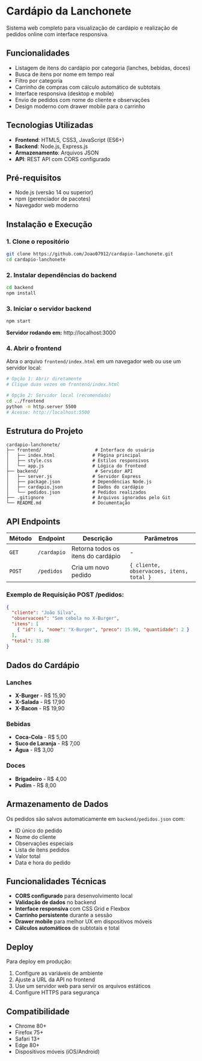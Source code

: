 # Cardápio da Lanchonete

Sistema web completo para visualização de cardápio e realização de pedidos online com interface responsiva.

## Funcionalidades

- Listagem de itens do cardápio por categoria (lanches, bebidas, doces)
- Busca de itens por nome em tempo real
- Filtro por categoria
- Carrinho de compras com cálculo automático de subtotais
- Interface responsiva (desktop e mobile)
- Envio de pedidos com nome do cliente e observações
- Design moderno com drawer mobile para o carrinho

## Tecnologias Utilizadas

- **Frontend**: HTML5, CSS3, JavaScript (ES6+)
- **Backend**: Node.js, Express.js
- **Armazenamento**: Arquivos JSON
- **API**: REST API com CORS configurado

## Pré-requisitos

- Node.js (versão 14 ou superior)
- npm (gerenciador de pacotes)
- Navegador web moderno

## Instalação e Execução

### 1. Clone o repositório
```bash
git clone https://github.com/Joao07912/cardapio-lanchonete.git
cd cardapio-lanchonete
```

### 2. Instalar dependências do backend
```bash
cd backend
npm install
```

### 3. Iniciar o servidor backend
```bash
npm start
```
**Servidor rodando em:** http://localhost:3000

### 4. Abrir o frontend
Abra o arquivo `frontend/index.html` em um navegador web ou use um servidor local:
```bash
# Opção 1: Abrir diretamente
# Clique duas vezes em frontend/index.html

# Opção 2: Servidor local (recomendado)
cd ../frontend
python -m http.server 5500
# Acesse: http://localhost:5500
```

## Estrutura do Projeto

```
cardapio-lanchonete/
├── frontend/                    # Interface do usuário
│   ├── index.html              # Página principal
│   ├── style.css               # Estilos responsivos
│   └── app.js                  # Lógica do frontend
├── backend/                     # Servidor API
│   ├── server.js               # Servidor Express
│   ├── package.json            # Dependências Node.js
│   ├── cardapio.json           # Dados do cardápio
│   └── pedidos.json            # Pedidos realizados
├── .gitignore                  # Arquivos ignorados pelo Git
└── README.md                   # Documentação
```

## API Endpoints

| Método | Endpoint | Descrição | Parâmetros |
|--------|----------|-----------|------------|
| `GET` | `/cardapio` | Retorna todos os itens do cardápio | - |
| `POST` | `/pedidos` | Cria um novo pedido | `{ cliente, observacoes, itens, total }` |

### Exemplo de Requisição POST /pedidos:
```json
{
  "cliente": "João Silva",
  "observacoes": "Sem cebola no X-Burger",
  "itens": [
    { "id": 1, "nome": "X-Burger", "preco": 15.90, "quantidade": 2 }
  ],
  "total": 31.80
}
```

## Dados do Cardápio

### Lanches
- **X-Burger** - R$ 15,90
- **X-Salada** - R$ 17,90  
- **X-Bacon** - R$ 19,90

### Bebidas
- **Coca-Cola** - R$ 5,00
- **Suco de Laranja** - R$ 7,00
- **Água** - R$ 3,00

### Doces
- **Brigadeiro** - R$ 4,00
- **Pudim** - R$ 8,00

## Armazenamento de Dados

Os pedidos são salvos automaticamente em `backend/pedidos.json` com:
- ID único do pedido
- Nome do cliente
- Observações especiais
- Lista de itens pedidos
- Valor total
- Data e hora do pedido

## Funcionalidades Técnicas

- **CORS configurado** para desenvolvimento local
- **Validação de dados** no backend
- **Interface responsiva** com CSS Grid e Flexbox
- **Carrinho persistente** durante a sessão
- **Drawer mobile** para melhor UX em dispositivos móveis
- **Cálculos automáticos** de subtotais e total

## Deploy

Para deploy em produção:
1. Configure as variáveis de ambiente
2. Ajuste a URL da API no frontend
3. Use um servidor web para servir os arquivos estáticos
4. Configure HTTPS para segurança

## Compatibilidade

- Chrome 80+
- Firefox 75+
- Safari 13+
- Edge 80+
- Dispositivos móveis (iOS/Android)